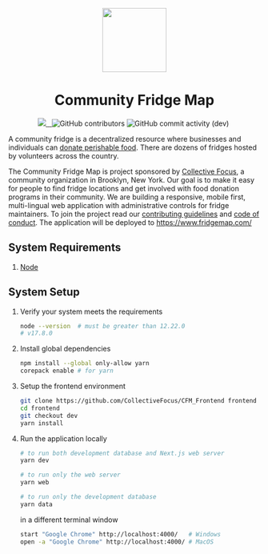 <p align="center">
  <a href="https://www.fridgemap.com/">
    <img src="https://raw.githubusercontent.com/CollectiveFocus/CFM_Frontend/dev/public/feedback/happyFridge.svg" height="128">
  </a>
    <h1 align="center">Community Fridge Map</h1>
</p>

<p align="center">
  <a aria-label="Collective Focus logo" href="https://collectivefocus.site/">
    <img src="https://img.shields.io/badge/sponsor-Collective%20Focus-yellow?style=flat-square&labelColor=F6F6F6">
  </a>
  <a aria-label="License" href="https://github.com/CollectiveFocus/CFM_Frontend/blob/dev/docs/LICENSE">
    <img alt="" src="https://img.shields.io/github/license/CollectiveFocus/CFM_Frontend?style=flat-square&labelColor=F6F6F6">
  </a>
  <a aria-label="GitHub Repo stars" href="https://github.com/CollectiveFocus/CFM_Frontend/">
    <img alt="" src="https://img.shields.io/github/stars/CollectiveFocus/CFM_Frontend?style=flat-square&labelColor=F6F6F6">
  </a>
  <img aria-label="GitHub contributors" alt="GitHub contributors" src="https://img.shields.io/github/contributors/CollectiveFocus/CFM_Frontend?style=flat-square&labelColor=F6F6F6">
  <img aria-label="GitHub commit activity (dev)" alt="GitHub commit activity (dev)" src="https://img.shields.io/github/commit-activity/m/CollectiveFocus/CFM_Frontend/dev?style=flat-square&labelColor=F6F6F6">
  <a aria-label="Join the community on Discord" href="https://discord.com/channels/955884900655972463/955886184159125534">
    <img alt="" src="https://img.shields.io/badge/Join%20the%20community-yellow.svg?style=flat-square&logo=Discord&labelColor=F6F6F6">
  </a>
</p>

A community fridge is a decentralized resource where businesses and individuals can [donate perishable food](https://www.thrillist.com/lifestyle/new-york/nyc-community-fridges-how-to-support). There are dozens of fridges hosted by volunteers across the country.

The Community Fridge Map is project sponsored by [Collective Focus](https://collectivefocus.site/), a community organization in Brooklyn, New York. Our goal is to make it easy for people to find fridge locations and get involved with food donation programs in their community. We are building a responsive, mobile first, multi-lingual web application with administrative controls for fridge maintainers. To join the project read our [contributing guidelines](./CONTRIBUTING.md) and [code of conduct](./CODE_OF_CONDUCT.md). The application will be deployed to https://www.fridgemap.com/

## System Requirements

1. [Node](https://nodejs.org/en/)

## System Setup

1. Verify your system meets the requirements

   ```bash
   node --version  # must be greater than 12.22.0
   # v17.8.0
   ```

1. Install global dependencies

   ```bash
   npm install --global only-allow yarn
   corepack enable # for yarn
   ```

1. Setup the frontend environment

   ```bash
   git clone https://github.com/CollectiveFocus/CFM_Frontend frontend
   cd frontend
   git checkout dev
   yarn install
   ```

1. Run the application locally

   ```bash
   # to run both development database and Next.js web server
   yarn dev

   # to run only the web server
   yarn web

   # to run only the development database
   yarn data
   ```

   in a different terminal window

   ```bash
   start "Google Chrome" http://localhost:4000/   # Windows
   open -a "Google Chrome" http://localhost:4000/ # MacOS
   ```
